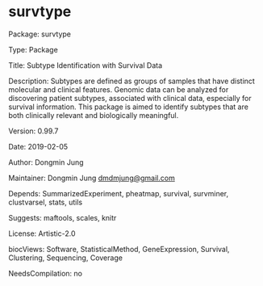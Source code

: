 # survtype

Package: survtype

Type: Package

Title: Subtype Identification with Survival Data

Description: Subtypes are defined as groups of samples that have distinct molecular and clinical features. Genomic data can be analyzed for discovering patient subtypes, associated with clinical data, especially for survival information. This package is aimed to identify subtypes that are both clinically relevant and biologically meaningful.

Version: 0.99.7

Date: 2019-02-05

Author: Dongmin Jung

Maintainer: Dongmin Jung <dmdmjung@gmail.com>

Depends: SummarizedExperiment, pheatmap, survival, survminer, clustvarsel, stats, utils

Suggests: maftools, scales, knitr

License: Artistic-2.0

biocViews: Software, StatisticalMethod, GeneExpression, Survival, Clustering, Sequencing, Coverage

NeedsCompilation: no





